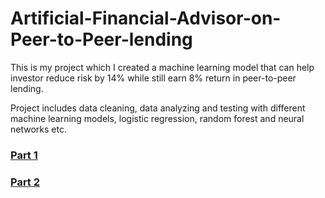 # Artificial-Financial-Advisor-on-Peer-to-Peer-lending

This is my project which I created a machine learning model that can help investor reduce risk by 14% while still earn 8% return in peer-to-peer lending.

Project includes data cleaning, data analyzing and testing with different machine learning models, logistic regression, random forest and neural networks etc.

### <a href="https://nbviewer.jupyter.org/github/lutang123/Artificial-Financial-Advisor-on-Peer-to-Peer-lending/blob/master/Project_Part1_Understanding%20and%20cleaning%20data.ipynb">Part 1</a>

### <a href="https://nbviewer.jupyter.org/github/lutang123/Artificial-Financial-Advisor-on-Peer-to-Peer-lending/blob/master/Project_Part2_Testing%20Machines%20Learning%20models.ipynb">Part 2</a>
